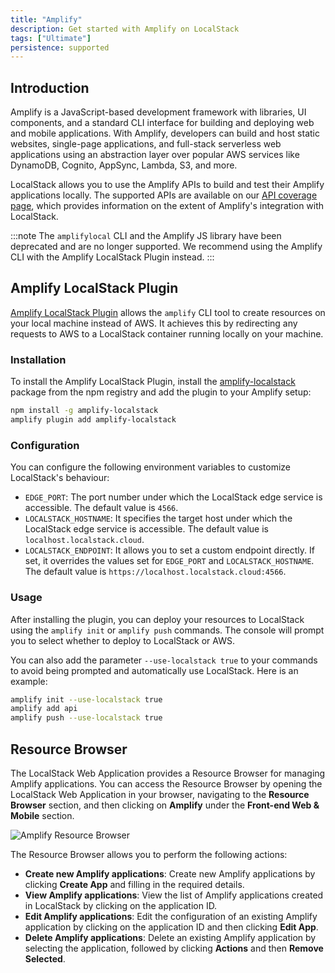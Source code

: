```yaml
---
title: "Amplify"
description: Get started with Amplify on LocalStack
tags: ["Ultimate"]
persistence: supported
---
```


## Introduction

Amplify is a JavaScript-based development framework with libraries, UI components, and a standard CLI interface for building and deploying web and mobile applications.
With Amplify, developers can build and host static websites, single-page applications, and full-stack serverless web applications using an abstraction layer over popular AWS services like DynamoDB, Cognito, AppSync, Lambda, S3, and more.

LocalStack allows you to use the Amplify APIs to build and test their Amplify applications locally.
The supported APIs are available on our [API coverage page](), which provides information on the extent of Amplify's integration with LocalStack.

:::note
The `amplifylocal` CLI and the Amplify JS library have been deprecated and are no longer supported.
We recommend using the Amplify CLI with the Amplify LocalStack Plugin instead.
:::

## Amplify LocalStack Plugin

[Amplify LocalStack Plugin](https://github.com/localstack/amplify-localstack) allows the `amplify` CLI tool to create resources on your local machine instead of AWS.
It achieves this by redirecting any requests to AWS to a LocalStack container running locally on your machine.

### Installation

To install the Amplify LocalStack Plugin, install the [amplify-localstack](https://www.npmjs.com/package/amplify-localstack) package from the npm registry and add the plugin to your Amplify setup:

```bash
npm install -g amplify-localstack
amplify plugin add amplify-localstack
```

### Configuration

You can configure the following environment variables to customize LocalStack's behaviour:

- `EDGE_PORT`: The port number under which the LocalStack edge service is accessible.
  The default value is `4566`.
- `LOCALSTACK_HOSTNAME`: It specifies the target host under which the LocalStack edge service is accessible.
  The default value is `localhost.localstack.cloud`.
- `LOCALSTACK_ENDPOINT`: It allows you to set a custom endpoint directly.
  If set, it overrides the values set for `EDGE_PORT` and `LOCALSTACK_HOSTNAME`.
  The default value is `https://localhost.localstack.cloud:4566`.

### Usage

After installing the plugin, you can deploy your resources to LocalStack using the `amplify init` or `amplify push` commands.
The console will prompt you to select whether to deploy to LocalStack or AWS.

You can also add the parameter `--use-localstack true` to your commands to avoid being prompted and automatically use LocalStack.
Here is an example:

```bash
amplify init --use-localstack true
amplify add api
amplify push --use-localstack true
```

## Resource Browser

The LocalStack Web Application provides a Resource Browser for managing Amplify applications.
You can access the Resource Browser by opening the LocalStack Web Application in your browser, navigating to the **Resource Browser** section, and then clicking on **Amplify** under the **Front-end Web & Mobile** section.

![Amplify Resource Browser](/images/aws/amplify-resource-browser.png)

The Resource Browser allows you to perform the following actions:

- **Create new Amplify applications**: Create new Amplify applications by clicking **Create App** and filling in the required details.
- **View Amplify applications**: View the list of Amplify applications created in LocalStack by clicking on the application ID.
- **Edit Amplify applications**: Edit the configuration of an existing Amplify application by clicking on the application ID and then clicking **Edit App**.
- **Delete Amplify applications**: Delete an existing Amplify application by selecting the application, followed by clicking **Actions** and then **Remove Selected**.
